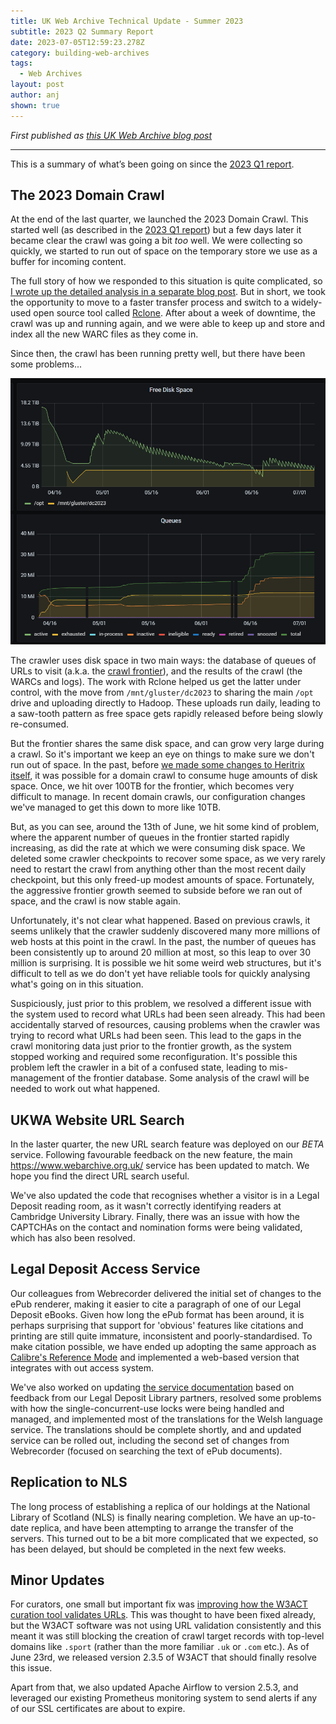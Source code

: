 ```yaml
---
title: UK Web Archive Technical Update - Summer 2023
subtitle: 2023 Q2 Summary Report
date: 2023-07-05T12:59:23.278Z
category: building-web-archives
tags:
  - Web Archives
layout: post
author: anj
shown: true
---
```

*First published as [this UK Web Archive blog post](https://blogs.bl.uk/webarchive/2023/07/ukwebarchivetechnicalupdate-summer2023.html)*

- - -

This is a summary of what’s been going on since the [2023 Q1 report](https://blogs.bl.uk/webarchive/2023/04/uk-web-archive-technical-update-spring-2023.html).

## The 2023 Domain Crawl

At the end of the last quarter, we launched the 2023 Domain Crawl.  This started well (as described in the [2023 Q1 report](https://blogs.bl.uk/webarchive/2023/04/uk-web-archive-technical-update-spring-2023.html)) but a few days later it became clear the crawl was going a bit *too* well. We were collecting so quickly, we started to run out of space on the temporary store we use as a buffer for incoming content.

The full story of how we responded to this situation is quite complicated, so [I wrote up the detailed analysis in a separate blog post](https://anjackson.net/2023/07/04/robust-file-transfers-with-rclone/). But in short, we took the opportunity to move to a faster transfer process and switch to a widely-used open source tool called [Rclone](https://rclone.org/). After about a week of downtime, the crawl was up and running again, and we were able to keep up and store and index all the new WARC files as they come in.

Since then, the crawl has been running pretty well, but there have been some problems...

<!--break-->

![2023 Domain Crawl storage usage and queue sizes over time](/assets/images/uploads/2023-07-05-dc-storage-and-queues.png "2023 Domain Crawl storage usage and queue sizes over time")

The crawler uses disk space in two main ways: the database of queues of URLs to visit (a.k.a. the [crawl frontier](https://en.wikipedia.org/wiki/Crawl_frontier)), and the results of the crawl (the WARCs and logs). The work with Rclone helped us get the latter under control, with the move from `/mnt/gluster/dc2023` to sharing the main `/opt` drive and uploading directly to Hadoop.  These uploads run daily, leading to a saw-tooth pattern as free space gets rapidly released before being slowly re-consumed.

But the frontier shares the same disk space, and can grow very large during a crawl. So it's important we keep an eye on things to make sure we don't run out of space.  In the past, before [we made some changes to Heritrix itself](https://github.com/internetarchive/heritrix3/pull/384), it was possible for a domain crawl to consume huge amounts of disk space. Once, we hit over 100TB for the frontier, which becomes very difficult to manage. In recent domain crawls, our configuration changes we've managed to get this down to more like 10TB.

But, as you can see, around the 13th of June, we hit some kind of problem, where the apparent number of queues in the frontier started rapidly increasing, as did the rate at which we were consuming disk space. We deleted some crawler checkpoints to recover some space, as we very rarely need to restart the crawl from anything other than the most recent daily checkpoint, but this only freed-up modest amounts of space. Fortunately, the aggressive frontier growth seemed to subside before we ran out of space, and the crawl is now stable again.

Unfortunately, it's not clear what happened.  Based on previous crawls, it seems unlikely that the crawler suddenly discovered many more millions of web hosts at this point in the crawl. In the past, the number of queues has been consistently up to around 20 million at most, so this leap to over 30 million is surprising. It is possible we hit some weird web structures, but it's difficult to tell as we do don't yet have reliable tools for quickly analysing what's going on in this situation.

Suspiciously, just prior to this problem, we resolved a different issue with the system used to record what URLs had been seen already. This had been accidentally starved of resources, causing problems when the crawler was trying to record what URLs had been seen. This lead to the gaps in the crawl monitoring data just prior to the frontier growth, as the system stopped working and required some reconfiguration.  It's possible this problem left the crawler in a bit of a confused state, leading to mis-management of the frontier database. Some analysis of the crawl will be needed to work out what happened.

## UKWA Website URL Search

In the laster quarter, the new URL search feature was deployed on our *BETA* service. Following favourable feedback on the new feature, the main <https://www.webarchive.org.uk/> service has been updated to match. We hope you find the direct URL search useful.

We've also updated the code that recognises whether a visitor is in a Legal Deposit reading room, as it wasn't correctly identifying readers at Cambridge University Library. Finally, there was an issue with how the CAPTCHAs on the contact and nomination forms were being validated, which has also been resolved.

## Legal Deposit Access Service

Our colleagues from Webrecorder delivered the initial set of changes to the ePub renderer, making it easier to cite a paragraph of one of our Legal Deposit eBooks. Given how long the ePub format has been around, it is perhaps surprising that support for 'obvious' features like citations and printing are still quite immature, inconsistent and poorly-standardised. To make citation possible, we have ended up adopting the same approach as [Calibre's Reference Mode](https://manual.calibre-ebook.com/viewer.html#reference-mode) and implemented a web-based version that integrates with out access system.

We've also worked on updating [the service documentation](https://github.com/ukwa/npld-access-stack/#readme) based on feedback from our Legal Deposit Library partners, resolved some problems with how the single-concurrent-use locks were being handled and managed, and implemented most of the translations for the Welsh language service. The translations should be complete shortly, and and updated service can be rolled out, including the second set of changes from Webrecorder (focused on searching the text of ePub documents).

## Replication to NLS

The long process of establishing a replica of our holdings at the National Library of Scotland (NLS) is finally nearing completion. We have an up-to-date replica, and have been attempting to arrange the transfer of the servers. This turned out to be a bit more complicated that we expected, so has been delayed, but should be completed in the next few weeks.

## Minor Updates

For curators, one small but important fix was [improving how the W3ACT curation tool validates URLs](https://github.com/ukwa/w3act/issues/585). This was thought to have been fixed already, but the W3ACT software was not using URL validation consistently and this meant it was still blocking the creation of crawl target records with top-level domains like `.sport` (rather than the more familiar `.uk` or `.com` etc.). As of June 23rd, we released version 2.3.5 of W3ACT that should finally resolve this issue.

Apart from that, we also updated Apache Airflow to version 2.5.3, and leveraged our existing Prometheus monitoring system to send alerts if any of our SSL certificates are about to expire.